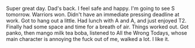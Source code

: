 Super great day. Dad's back. I feel safe and happy. I'm going to see S tomorrow. Warriors won. Didn't have an immediate pressing deadline at work. Got to hang out a little. Had lunch with A and A, and just enjoyed T2. Finally had some space and time for a breath of air. Things worked out. Got panko, then mango milk tea boba, listened to All the Wrong Todays, whose main character is annoying the fuck out of me, walked a lot. I like it.
